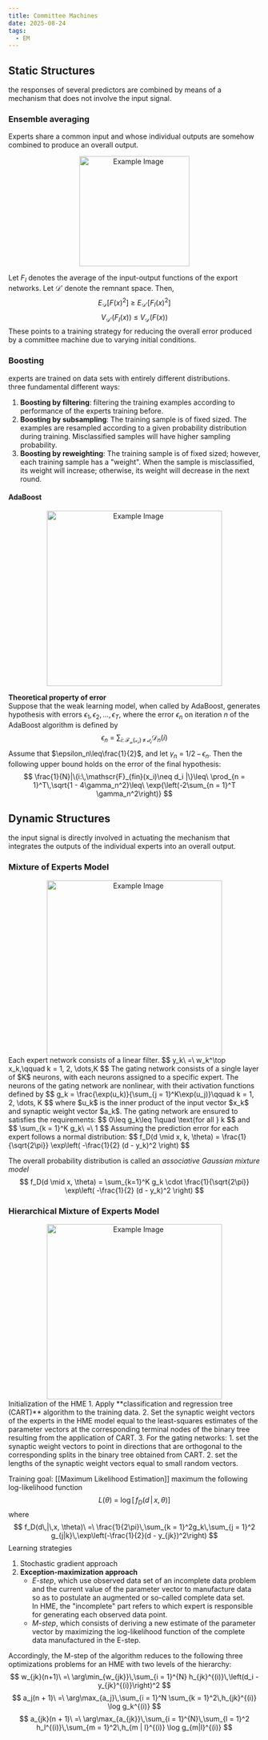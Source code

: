 ```yaml
---
title: Committee Machines
date: 2025-08-24
tags:
  - EM
---
```


## Static Structures
the responses of several predictors are combined by means of a mechanism that does not involve the input signal.
### Ensemble averaging
Experts share a common input and whose individual outputs are somehow combined to produce an overall output.

<div style="text-align:center;">
<img src="https://i.postimg.cc/KY042CH2/2025-07-13-20-34-1.jpg" alt="Example Image" style="height: 220px;">
</div>

Let $F_I$ denotes the average of the input-output functions of the export networks.
Let $\mathscr{D}'$ denote the remnant space. Then,
$$
E_{\mathscr{D}}[F(x)^2]\ \geq\ E_{\mathscr{D'}}[F_I(x)^2]
$$
$$
V_{\mathscr{D'}}(F_I(x))\ \leq\ V_{\mathscr{D}}(F(x))
$$
These points to a training strategy for reducing the overall error produced by a committee machine due to varying initial conditions.
### Boosting
experts are trained on data sets with entirely different distributions.   
three fundamental different ways:
1. **Boosting by filtering**: filtering the training examples according to performance of the experts training before.
2. **Boosting by subsampling**: The training sample is of fixed sized. The examples are resampled according to a given probability distribution during training.    Misclassified samples will have higher sampling probability.
3. **Boosting by reweighting**: The training sample is of fixed sized; however, each training sample has a "weight". When the sample is misclassified, its weight will increase; otherwise, its weight will decrease in the next round.

#### AdaBoost
<div style="text-align:center;">
<img src="https://i.postimg.cc/k55RBWzK/2025-07-13-20-34-2.jpg" alt="Example Image" style="height: 350px;">
</div>

**Theoretical property of error**   
Suppose that the weak learning model, when called by AdaBoost, generates hypothesis with errors $\epsilon_1,\epsilon_2,\dots,\epsilon_T$, where the error $\epsilon_n$ on iteration $n$ of the AdaBoost algorithm is defined by
$$
\epsilon_n\ =\ \sum_{i:\, \mathscr{F_n(x_i)\,\neq\, d_i}} \mathcal{D}_n(i)
$$
Assume that $\epsilon_n\leq\frac{1}{2}$, and let $\gamma_n\ =\ 1/2\,-\,\epsilon_n$. Then the following upper bound holds on the error of the final hypothesis:
$$
\frac{1}{N}|\{i:\,\mathscr{F}_{fin}(x_i)\neq d_i |\}\leq\ \prod_{n = 1}^T\,\sqrt{1 - 4\gamma_n^2}\leq\ \exp{\left(-2\sum_{n = 1}^T \gamma_n^2\right)}
$$

## Dynamic Structures
the input signal is directly involved in actuating the mechanism that integrates the outputs of the individual experts into an overall output.

### Mixture of Experts Model
<div style="text-align:center;">
<img src="https://i.postimg.cc/zvgSf43y/2025-07-13-20-34-3.jpg" alt="Example Image" style="height: 350px;">
</div>
Each expert network consists of a linear filter.
$$
y_k\ =\ w_k^\top x_k,\qquad k = 1, 2, \dots,K
$$
The gating network consists of a single layer of $K$ neurons, with each neurons assigned to a specific expert. The neurons of the gating network are nonlinear, with their activation functions defined by
$$
g_k = \frac{\exp(u_k)}{\sum_{j = 1}^K\exp(u_j)}\qquad k = 1, 2, \dots, K
$$
where $u_k$ is the inner product of the input vector $x_k$ and synaptic weight vector $a_k$.   
The gating network are ensured to satisfies the requirements:
$$
0\leq g_k\leq 1\quad \text{for all } k
$$
and
$$
\sum_{k = 1}^K g_k\ =\ 1
$$
Assuming the prediction error for each expert follows a normal distribution:
$$
f_D(d \mid x, k, \theta) = \frac{1}{\sqrt{2\pi}} \exp\left( -\frac{1}{2} (d - y_k)^2 \right)
$$

The overall probability distribution is called an *associative Gaussian mixture model*
$$
f_D(d \mid x, \theta) = \sum_{k=1}^K g_k \cdot \frac{1}{\sqrt{2\pi}} \exp\left( -\frac{1}{2} (d - y_k)^2 \right)
$$

### Hierarchical Mixture of Experts Model
<div style="text-align:center;">
<img src="https://i.postimg.cc/SKfPS23B/2025-07-13-20-34-4.jpg" alt="Example Image" style="height: 350px;">
</div>
Initialization of the HME
1. Apply **classification and regression tree (CART)** algorithm to the training data.
2. Set the synaptic weight vectors of the experts in the HME model equal to the least-squares estimates of the parameter vectors at the corresponding terminal nodes of the binary tree resulting from the application of CART.
3. For the gating networks:
	1. set the synaptic weight vectors to point in directions that are orthogonal to the corresponding splits in the binary tree obtained from CART.
	2. set the lengths of the synaptic weight vectors equal to small random vectors.

Training goal: [[Maximum Likelihood Estimation]]
maximum the following log-likelihood function
$$
L(\theta)\ =\ \log[\,f_D(d\, |\, x, \theta)]
$$
where
$$
f_D(d\,|\,x, \theta)\ =\ \frac{1}{2\pi}\,\sum_{k = 1}^2g_k\,\sum_{j = 1}^2 g_{j|k}\,\exp\left(-\frac{1}{2}(d - y_{jk})^2\right)
$$
Learning strategies
1. Stochastic gradient approach
2. **Exception-maximization approach**   
	- *E-step*, which use observed data set of an incomplete data problem and the current value of the parameter vector to manufacture data so as to postulate an augmented or so-called complete data set.    
	  In HME, the "incomplete" part refers to which expert is responsible for generating each observed data point.
	- *M-step*, which consists of deriving a new estimate of the parameter vector by maximizing the log-likelihood function of the complete data manufactured in the E-step.

Accordingly, the M-step of the algorithm reduces to the following three optimizations problems for an HME with two levels of the hierarchy:
$$
w_{jk}(n+1)\ =\ \arg\min_{w_{jk}}\,\sum_{i = 1}^{N} h_{jk}^{(i)}\,\left(d_i - y_{jk}^{(i)}\right)^2
$$
$$
a_j(n + 1)\ =\ \arg\max_{a_j}\,\sum_{i = 1}^N \sum_{k = 1}^2\,h_{jk}^{(i)} \log g_k^{(i)}
$$
$$
a_{jk}(n + 1)\ =\ \arg\max_{a_{jk}}\,\sum_{i = 1}^{N}\,\sum_{l = 1}^2 h_l^{(i)}\,\sum_{m = 1}^2\,h_{m | l}^{(i)} \log g_{m|l}^{(i)}
$$
